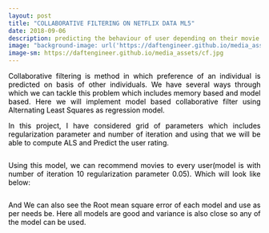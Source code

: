 ```yaml
---
layout: post
title: "COLLABORATIVE FILTERING ON NETFLIX DATA ML5"
date: 2018-09-06
description: predicting the behaviour of user depending on their movie choices
image: "background-image: url('https://daftengineer.github.io/media_assets/cf.jpg');"
image-sm: https://daftengineer.github.io/media_assets/cf.jpg
---
```


<div style="color:black;"><p></p>
  <p style="text-align:justify;">Collaborative filtering is method in which preference of an individual is predicted on basis of other individuals. We have several ways through which we can tackle this problem which includes memory based and model based. Here we will implement model based collaborative filter using Alternating Least Squares as regression model. </p>
  <p style="text-align:justify;">In this project, I have considered grid of parameters which includes regularization parameter and number of iteration and using that we will be able to compute ALS and Predict the user rating.</p>
  <img src="" />
  <p style="text-align:justify;">Using this model, we can recommend movies to every user(model is with number of iteration 10 regularization parameter 0.05). Which will look like below:</p>
  <img src="" />
  <p style="text-align:justify;">And We can also see the Root mean square error of each model and use as per needs be. Here all models are good and variance is also close so any of the model can be used.</p>
  <img src="" />
</div>
